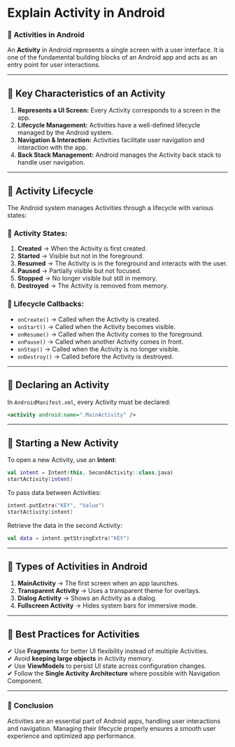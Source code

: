 # Explain Activity in Android

### 📌 **Activities in Android**  

An **Activity** in Android represents a single screen with a user interface. It is one of the fundamental building blocks of an Android app and acts as an entry point for user interactions.  

---

## 🔹 **Key Characteristics of an Activity**  
1. **Represents a UI Screen:** Every Activity corresponds to a screen in the app.  
2. **Lifecycle Management:** Activities have a well-defined lifecycle managed by the Android system.  
3. **Navigation & Interaction:** Activities facilitate user navigation and interaction with the app.  
4. **Back Stack Management:** Android manages the Activity back stack to handle user navigation.  

---

## 🔹 **Activity Lifecycle**  
The Android system manages Activities through a lifecycle with various states:  

### 📌 **Activity States:**  
1. **Created** → When the Activity is first created.  
2. **Started** → Visible but not in the foreground.  
3. **Resumed** → The Activity is in the foreground and interacts with the user.  
4. **Paused** → Partially visible but not focused.  
5. **Stopped** → No longer visible but still in memory.  
6. **Destroyed** → The Activity is removed from memory.  

### 🔄 **Lifecycle Callbacks:**  
- `onCreate()` → Called when the Activity is created.  
- `onStart()` → Called when the Activity becomes visible.  
- `onResume()` → Called when the Activity comes to the foreground.  
- `onPause()` → Called when another Activity comes in front.  
- `onStop()` → Called when the Activity is no longer visible.  
- `onDestroy()` → Called before the Activity is destroyed.  

---

## 🔹 **Declaring an Activity**  
In `AndroidManifest.xml`, every Activity must be declared:  
```xml
<activity android:name=".MainActivity" />
```

---

## 🔹 **Starting a New Activity**  
To open a new Activity, use an **Intent**:  
```kotlin
val intent = Intent(this, SecondActivity::class.java)
startActivity(intent)
```

To pass data between Activities:  
```kotlin
intent.putExtra("KEY", "Value")
startActivity(intent)
```
Retrieve the data in the second Activity:  
```kotlin
val data = intent.getStringExtra("KEY")
```

---

## 🔹 **Types of Activities in Android**  
1. **MainActivity** → The first screen when an app launches.  
2. **Transparent Activity** → Uses a transparent theme for overlays.  
3. **Dialog Activity** → Shows an Activity as a dialog.  
4. **Fullscreen Activity** → Hides system bars for immersive mode.  

---

## 🔹 **Best Practices for Activities**  
✔ Use **Fragments** for better UI flexibility instead of multiple Activities.  
✔ Avoid **keeping large objects** in Activity memory.  
✔ Use **ViewModels** to persist UI state across configuration changes.  
✔ Follow the **Single Activity Architecture** where possible with Navigation Component.  

---

### 🚀 **Conclusion**  
Activities are an essential part of Android apps, handling user interactions and navigation. Managing their lifecycle properly ensures a smooth user experience and optimized app performance.  
